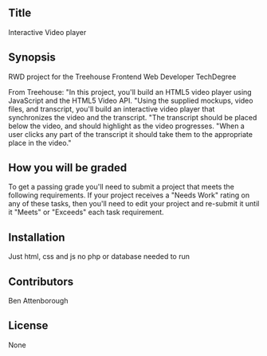 ## Title

Interactive Video player

## Synopsis

RWD project for the Treehouse Frontend Web Developer TechDegree

From Treehouse: "In this project, you'll build an HTML5 video player using JavaScript and the HTML5 Video API. 
"Using the supplied mockups, video files, and transcript, you'll build an interactive video player that synchronizes the video and the transcript. 
"The transcript should be placed below the video, and should highlight as the video progresses. 
"When a user clicks any part of the transcript it should take them to the appropriate place in the video."

## How you will be graded

To get a passing grade you'll need to submit a project that meets the following requirements. If your project receives a "Needs Work" rating on any of these tasks, then you'll need to edit your project and re-submit it until it "Meets" or "Exceeds" each task requirement.

## Installation

Just html, css and js no php or database needed to run

## Contributors

Ben Attenborough

## License

None